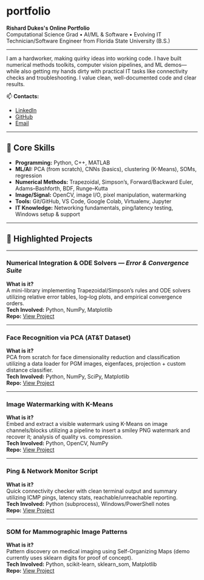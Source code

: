 # portfolio

**Rishard Dukes's Online Portfolio**  
Computational Science Grad • AI/ML & Software • Evolving IT Technician/Software Engineer from Florida State University (B.S.)

---

I am a hardworker, making quirky ideas into working code. I have built numerical methods toolkits, computer vision pipelines, and ML demos—while also getting my hands dirty with practical IT tasks like connectivity checks and troubleshooting. I value clean, well-documented code and clear results.  

📫 **Contacts:**  
- [LinkedIn](https://www.linkedin.com/in/rishard-dukes/)  
- [GitHub](https://github.com/RishardDukes)  
- [Email](mailto:scholasticdukes@gmail.com)

---

## 🧰 Core Skills
- **Programming:** Python, C++, MATLAB  
- **ML/AI:** PCA (from scratch), CNNs (basics), clustering (K-Means), SOMs, regression  
- **Numerical Methods:** Trapezoidal, Simpson’s, Forward/Backward Euler, Adams–Bashforth, BDF, Runge–Kutta  
- **Image/Signal:** OpenCV, image I/O, pixel manipulation, watermarking  
- **Tools:** Git/GitHub, VS Code, Google Colab, Virtualenv, Jupyter  
- **IT Knowledge:** Networking fundamentals, ping/latency testing, Windows setup & support  

---

## 📂 Highlighted Projects

---

### Numerical Integration & ODE Solvers — *Error & Convergence Suite*
**What is it?**  
A mini-library implementing Trapezoidal/Simpson’s rules and ODE solvers utilizing relative error tables, log–log plots, and empirical convergence orders.  
**Tech Involved:** Python, NumPy, Matplotlib  
**Repo:** [View Project](numerical_methods)

---

### Face Recognition via PCA (AT&T Dataset)
**What is it?**  
PCA from scratch for face dimensionality reduction and classification utilizing a data loader for PGM images, eigenfaces, projection + custom distance classifier.  
**Tech Involved:** Python, NumPy, SciPy, Matplotlib  
**Repo:** [View Project](pca_faces)

---

### Image Watermarking with K-Means
**What is it?**  
Embed and extract a visible watermark using K-Means on image channels/blocks utilizing a pipeline to insert a smiley PNG watermark and recover it; analysis of quality vs. compression.  
**Tech Involved:** Python, OpenCV, NumPy  
**Repo:** [View Project](kmeans_watermark)

---

### Ping & Network Monitor Script
**What is it?**  
Quick connectivity checker with clean terminal output and summary utilizing ICMP pings, latency stats, reachable/unreachable reporting.  
**Tech Involved:** Python (subprocess), Windows/PowerShell notes  
**Repo:** [View Project](ping_monitor)

---

### SOM for Mammographic Image Patterns
**What is it?**  
Pattern discovery on medical imaging using Self-Organizing Maps (demo currently uses sklearn digits for proof of concept).  
**Tech Involved:** Python, scikit-learn, sklearn_som, Matplotlib  
**Repo:** [View Project](som_mammograms)

